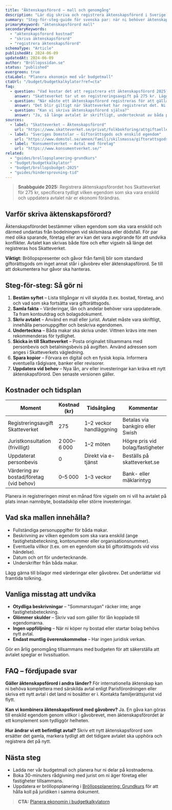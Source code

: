 ```yaml
---
title: "Äktenskapsförord – mall och genomgång"
description: "Lär dig skriva och registrera äktenskapsförord i Sverige 2025 – kostnader, mall och checklista inför vigseln."
summary: "Steg-för-steg-guide för svenska par: när ni behöver äktenskapsförord, hur ni fyller mallen, vad det kostar och hur ni registrerar den hos Skatteverket."
primaryKeyword: "äktenskapsförord mall"
secondaryKeywords:
  - "aktenskapsforord kostnad"
  - "skriva äktenskapsförord"
  - "registrera äktenskapsförord"
schemaType: "Article"
publishedAt: 2024-06-09
updatedAt: 2024-06-09
author: "Bröllopssidan.se"
status: "published"
evergreen: true
ctaLabel: "Planera ekonomin med vår budgetmall"
ctaUrl: "/budget/budgetkalkylator?ref=cta"
faq:
  - question: "Vad kostar det att registrera ett äktenskapsförord 2025?"
    answer: "Skatteverket tar ut en registreringsavgift på 275 kr. Lägg till eventuellt arvode om ni tar hjälp av jurist (vanligtvis 2 000–6 000 kr beroende på komplexitet)."
  - question: "När måste ett äktenskapsförord registreras för att gälla?"
    answer: "Det blir giltigt när Skatteverket har registrerat det. Ni kan registrera både före och efter vigseln, men gör det innan flytt eller större förvärv för att undvika tvister."
  - question: "Kan vi skriva äktenskapsförord själva?"
    answer: "Ja, så länge avtalet är skriftligt, undertecknat av båda parter och specificerar vilken egendom som ska vara enskild. Var noggranna med personuppgifter och beskrivningar – annars kan Skatteverket begära komplettering."
sources:
  - label: "Skatteverket – Äktenskapsförord"
    url: "https://www.skatteverket.se/privat/folkbokforing/attgiftaellerregistrerapartnerskap/aktenskapsforord.4.18e1b10334ebe8bc8000239f.html"
  - label: "Sveriges Domstolar – Giftorättsgods och enskild egendom"
    url: "https://www.domstol.se/amnen/familj/skilsmassa/giftorattsgods-och-enskild-egendom/"
  - label: "Konsumentverket – Avtal med företag"
    url: "https://www.konsumentverket.se/"
related:
  - "guides/brollopsplanering-grundkurs"
  - "budget/budgetkalkylator"
  - "budget/brollopsbudget-2025"
  - "guides/hindersprovning-tid"
---
```


> **Snabbguide 2025:** Registrera äktenskapsförordet hos Skatteverket för 275 kr, specificera tydligt vilken egendom som ska vara enskild och uppdatera avtalet när er ekonomi förändras.

## Varför skriva äktenskapsförord?

Äktenskapsförordet bestämmer vilken egendom som ska vara enskild och därmed undantas från bodelningen vid skilsmässa eller dödsfall. För par med olika sparande, företag eller arv kan det vara avgörande för att undvika konflikter. Avtalet kan skrivas både före och efter vigseln så länge det registreras hos Skatteverket.

**Viktigt:** Bröllopspresenter och gåvor från familj blir som standard giftorättsgods om inget annat står i gåvobrev eller äktenskapsförord. Se till att dokumentera hur gåvor ska hanteras.

## Steg-för-steg: Så gör ni

1. **Bestäm syftet** – Lista tillgångar ni vill skydda (t.ex. bostad, företag, arv) och vad som ska fortsätta vara giftorättsgods.
2. **Samla fakta** – Värderingar, lån och andelar behöver vara uppdaterade. Ta fram kontoutdrag och bolagsdokument.
3. **Skriv avtalet** – Använd en mall eller jurist. Avtalet måste vara skriftligt, innehålla personuppgifter och beskriva egendomen.
4. **Underteckna** – Båda makar ska skriva under. Vittnen krävs inte men rekommenderas för tydlighet.
5. **Skicka in till Skatteverket** – Posta originalet tillsammans med personbevis och betalningsbevis på avgiften. Använd adressen som anges i Skatteverkets vägledning.
6. **Spara kopior** – Förvara en digital och en fysisk kopia. Informera eventuella rådgivare, banker eller revisorer.
7. **Uppdatera vid behov** – Nya lån, arv eller investeringar kan kräva ett nytt äktenskapsförord. Den senaste versionen gäller.

## Kostnader och tidsplan

| Moment                                  | Kostnad (kr) | Tidsåtgång              | Kommentar                        |
| --------------------------------------- | ------------ | ----------------------- | -------------------------------- |
| Registreringsavgift Skatteverket        | 275          | 1–2 veckor handläggning | Betalas via bankgiro eller Swish |
| Juristkonsultation (frivilligt)         | 2 000–6 000  | 1–2 möten               | Högre pris vid bolag/fastigheter |
| Uppdaterat personbevis                  | 0            | Direkt via e-tjänst     | Beställs på skatteverket.se      |
| Värdering av bostad/företag (vid behov) | 0–5 000      | 1–3 veckor              | Bank- eller mäklarintyg          |

Planera in registreringen minst en månad före vigseln om ni vill ha avtalet på plats innan namnbyte, bostadsköp eller större investeringar.

## Vad ska mallen innehålla?

- Fullständiga personuppgifter för båda makar.
- Beskrivning av vilken egendom som ska vara enskild (ange fastighetsbeteckning, kontonummer eller organisationsnummer).
- Eventuella villkor (t.ex. om en egendom ska bli giftorättsgods vid viss händelse).
- Datum och ort för undertecknande.
- Underskrifter från båda makar.

Lägg gärna till bilagor med värderingar eller gåvobrev. Det underlättar vid framtida tolkning.

## Vanliga misstag att undvika

- **Otydliga beskrivningar** – "Sommarstugan" räcker inte; ange fastighetsbeteckning.
- **Glömmer skulder** – Skriv vad som gäller för lån kopplade till egendomarna.
- **Ingen uppföljning** – När ni köper ny bostad eller startar bolag behövs nytt avtal.
- **Endast muntlig överenskommelse** – Har ingen juridisk verkan.

Gör en årlig genomgång tillsammans med budgeten för att säkerställa att avtalet speglar er livssituation.

## FAQ – fördjupade svar

**Gäller äktenskapsförord i andra länder?**
För internationella äktenskap kan ni behöva komplettera med särskilda avtal enligt Parisförordningen eller skriva ett nytt avtal i det land ni bosätter er i. Kontakta familjerättsjurist vid flytt.

**Kan vi kombinera äktenskapsförord med gåvobrev?**
Ja. En gåva kan göras till enskild egendom genom villkor i gåvobrevet, men äktenskapsförordet är ett komplement som tydliggör helheten.

**Hur ändrar vi ett befintligt avtal?**
Skriv ett nytt äktenskapsförord som ersätter det gamla, markera tydligt att det tidigare avtalet ska upphöra och registrera det på nytt.

## Nästa steg

- Ladda ner vår budgetmall och planera hur ni delar på kostnaderna.
- Boka 30-minuters rådgivning med jurist om ni äger företag eller fastigheter tillsammans.
- Uppdatera er bröllopsplanering i [Bröllopsplanering: Grundkurs](/guides/brollopsplanering-grundkurs/) för att hålla koll på juridiken i samma dokument.

> **CTA:** [Planera ekonomin i budgetkalkylatorn](/budget/budgetkalkylator?ref=cta)
